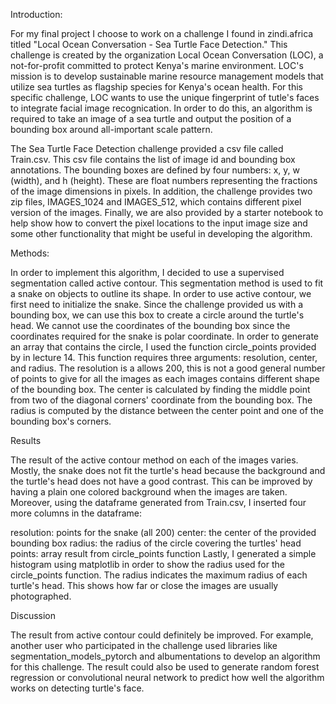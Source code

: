 Introduction:

For my final project I choose to work on a challenge I found in zindi.africa titled "Local Ocean Conversation - Sea Turtle Face Detection." This challenge is created by the organization Local Ocean Conversation (LOC), a not-for-profit committed to protect Kenya's marine environment. LOC's mission is to develop sustainable marine resource management models that utilize sea turtles as flagship species for Kenya's ocean health. For this specific challenge, LOC wants to use the unique fingerprint of tutle's faces to integrate facial image recognication. In order to do this, an algorithm is required to take an image of a sea turtle and output the position of a bounding box around all-important scale pattern.

The Sea Turtle Face Detection challenge provided a csv file called Train.csv. This csv file contains the list of image id and bounding box annotations. The bounding boxes are defined by four numbers: x, y, w (width), and h (height). These are float numbers representing the fractions of the image dimensions in pixels. In addition, the challenge provides two zip files, IMAGES_1024 and IMAGES_512, which contains different pixel version of the images. Finally, we are also provided by a starter notebook to help show how to convert the pixel locations to the input image size and some other functionality that might be useful in developing the algorithm.

Methods:

In order to implement this algorithm, I decided to use a supervised segmentation called active contour. This segmentation method is used to fit a snake on objects to outline its shape. In order to use active contour, we first need to initialize the snake. Since the challenge provided us with a bounding box, we can use this box to create a circle around the turtle's head. We cannot use the coordinates of the bounding box since the coordinates required for the snake is polar coordinate. In order to generate an array that contains the circle, I used the function circle_points provided by in lecture 14. This function requires three arguments: resolution, center, and radius. The resolution is a allows 200, this is not a good general number of points to give for all the images as each images contains different shape of the bounding box. The center is calculated by finding the middle point from two of the diagonal corners' coordinate from the bounding box. The radius is computed by the distance between the center point and one of the bounding box's corners.

Results

The result of the active contour method on each of the images varies. Mostly, the snake does not fit the turtle's head because the background and the turtle's head does not have a good contrast. This can be improved by having a plain one colored background when the images are taken. Moreover, using the dataframe generated from Train.csv, I inserted four more columns in the dataframe:

resolution: points for the snake (all 200)
center: the center of the provided bounding box
radius: the radius of the circle covering the turtles' head
points: array result from circle_points function
Lastly, I generated a simple histogram using matplotlib in order to show the radius used for the circle_points function. The radius indicates the maximum radius of each turtle's head. This shows how far or close the images are usually photographed.

Discussion

The result from active contour could definitely be improved. For example, another user who participated in the challenge used libraries like segmentation_models_pytorch and albumentations to develop an algorithm for this challenge. The result could also be used to generate random forest regression or convolutional neural network to predict how well the algorithm works on detecting turtle's face.
